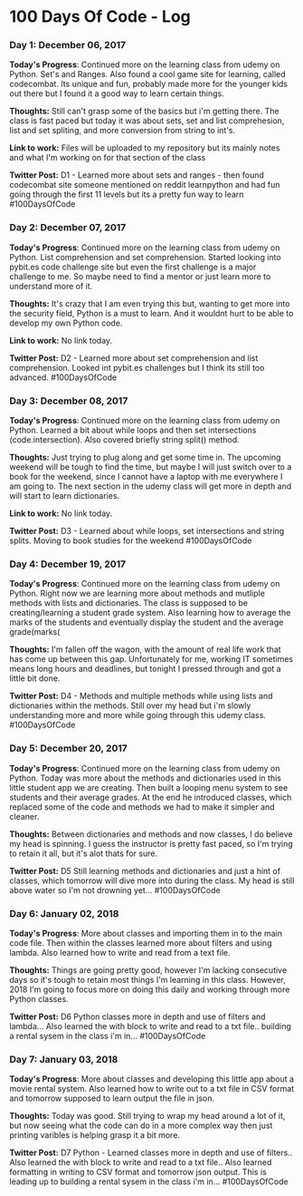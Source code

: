 # 100 Days Of Code - Log

### Day 1: December 06, 2017

**Today's Progress**: Continued more on the learning class from udemy on Python.  Set's and Ranges.  Also found a cool game site for learning, called codecombat.  Its unique and fun, probably made more for the younger kids out there but I found it a good way to learn certain things.

**Thoughts:** Still can't grasp some of the basics but i'm getting there.  The class is fast paced but today it was about sets, set and list comprehesion, list and set spliting, and more conversion from string to int's.

**Link to work:** Files will be uploaded to my repository but its mainly notes and what I'm working on for that section of the class

**Twitter Post:**  D1 - Learned more about sets and ranges - then found codecombat site someone mentioned on reddit learnpython and had fun going through the first 11 levels but its a pretty fun way to learn #100DaysOfCode


### Day 2: December 07, 2017

**Today's Progress**: Continued more on the learning class from udemy on Python.  List comprehension and set comprehension.  Started looking into pybit.es code challenge site but even the first challenge is a major challenge to me.  So maybe need to find a mentor or just learn more to understand more of it.

**Thoughts:** It's crazy that I am even trying this but, wanting to get more into the security field, Python is a must to learn.  And it wouldnt hurt to be able to develop my own Python code.

**Link to work:** No link today.

**Twitter Post:**  D2 - Learned more about set comprehension and list comprehension.  Looked int pybit.es challenges but I think its still too advanced. #100DaysOfCode  


### Day 3: December 08, 2017

**Today's Progress**: Continued more on the learning class from udemy on Python.  Learned a bit about while loops and then set intersections (code.intersection).  Also covered briefly string split() method.

**Thoughts:** Just trying to plug along and get some time in.  The upcoming weekend will be tough to find the time, but maybe I will just switch over to a book for the weekend, since I cannot have a laptop with me everywhere I am going to.  The next section in the udemy class will get more in depth and will start to learn dictionaries.

**Link to work:** No link today.

**Twitter Post:**  D3 - Learned about while loops, set intersections and string splits.  Moving to book studies for the weekend  #100DaysOfCode  

### Day 4: December 19, 2017

**Today's Progress**: Continued more on the learning class from udemy on Python.  Right now we are learning more about methods and mutliple methods with lists and dictionaries.  The class is supposed to be creating/learning a student grade system.  Also learning how to average the marks of the students and eventually display the student and the average grade(marks(

**Thoughts:** I'm fallen off the wagon, with the amount of real life work that has come up between this gap.  Unfortunately for me, working IT sometimes means long hours and deadlines, but tonight I pressed through and got a little bit done.

**Twitter Post:**  D4 - Methods and multiple methods while using lists and dictionaries within the methods. Still over my head but i'm slowly understanding more and more while going through this udemy class. #100DaysOfCode
 
### Day 5: December 20, 2017

**Today's Progress**: Continued more on the learning class from udemy on Python.  Today was more about the methods and dictionaries used in this little student app we are creating.  Then built a looping menu system to see students and their average grades.  At the end he introduced classes, which replaced some of the code and methods we had to make it simpler and cleaner.  

**Thoughts:** Between dictionaries and methods and now classes, I do believe my head is spinning.  I guess the instructor is pretty fast paced, so I'm trying to retain it all, but it's alot thats for sure.

**Twitter Post:**  D5 Still learning methods and dictionaries and just a hint of classes, which tomorrow will dive more into during the class.  My head is still above water so I'm not drowning yet...  #100DaysOfCode

### Day 6: January 02, 2018

**Today's Progress**: More about classes and importing them in to the main code file.  Then within the classes learned more about filters and using lambda.  Also learned how to write and read from a text file.  

**Thoughts:** Things are going pretty good, however I'm lacking consecutive days so it's tough to retain most things I'm learning in this class.  However, 2018 I'm going to focus more on doing this daily and working through more Python classes.

**Twitter Post:**  D6 Python classes more in depth and use of filters and lambda... Also learned the with block to write and read to a txt file.. building a rental sysem in the class i'm in...  #100DaysOfCode

### Day 7: January 03, 2018

**Today's Progress**: More about classes and developing this little app about a movie rental system.  Also learned how to write out to a txt file in CSV format and tomorrow supposed to learn output the file in json.

**Thoughts:** Today was good.  Still trying to wrap my head around a lot of it, but now seeing what the code can do in a more complex way then just printing varibles is helping grasp it a bit more.

**Twitter Post:**  D7 Python - Learned classes more in depth and use of filters..  Also learned the with block to write and read to a txt file.. Also learned formatting in writing to CSV format and tomorrow json output.  This is leading up to building a rental sysem in the class i'm in...  #100DaysOfCode
